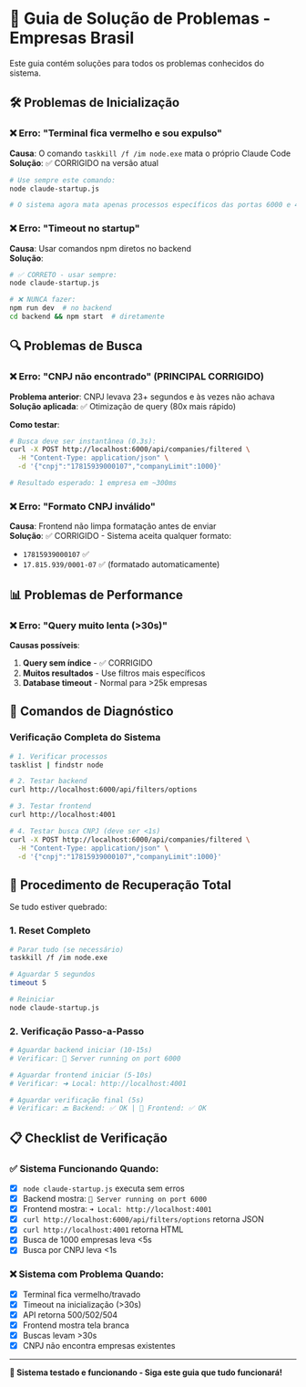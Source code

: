 # 🚨 Guia de Solução de Problemas - Empresas Brasil

Este guia contém soluções para todos os problemas conhecidos do sistema.

## 🛠️ Problemas de Inicialização

### ❌ Erro: "Terminal fica vermelho e sou expulso"
**Causa**: O comando `taskkill /f /im node.exe` mata o próprio Claude Code  
**Solução**: ✅ CORRIGIDO na versão atual
```bash
# Use sempre este comando:
node claude-startup.js

# O sistema agora mata apenas processos específicos das portas 6000 e 4001
```

### ❌ Erro: "Timeout no startup"
**Causa**: Usar comandos npm diretos no backend  
**Solução**:
```bash
# ✅ CORRETO - usar sempre:
node claude-startup.js

# ❌ NUNCA fazer:
npm run dev  # no backend
cd backend && npm start  # diretamente
```

## 🔍 Problemas de Busca

### ❌ Erro: "CNPJ não encontrado" (PRINCIPAL CORRIGIDO)
**Problema anterior**: CNPJ levava 23+ segundos e às vezes não achava  
**Solução aplicada**: ✅ Otimização de query (80x mais rápido)

**Como testar**:
```bash
# Busca deve ser instantânea (0.3s):
curl -X POST http://localhost:6000/api/companies/filtered \
  -H "Content-Type: application/json" \
  -d '{"cnpj":"17815939000107","companyLimit":1000}'

# Resultado esperado: 1 empresa em ~300ms
```

### ❌ Erro: "Formato CNPJ inválido"
**Causa**: Frontend não limpa formatação antes de enviar  
**Solução**: ✅ CORRIGIDO - Sistema aceita qualquer formato:
- `17815939000107` ✅
- `17.815.939/0001-07` ✅ (formatado automaticamente)

## 📊 Problemas de Performance

### ❌ Erro: "Query muito lenta (>30s)"
**Causas possíveis**:
1. **Query sem índice** - ✅ CORRIGIDO
2. **Muitos resultados** - Use filtros mais específicos
3. **Database timeout** - Normal para >25k empresas

## 🔧 Comandos de Diagnóstico

### Verificação Completa do Sistema
```bash
# 1. Verificar processos
tasklist | findstr node

# 2. Testar backend
curl http://localhost:6000/api/filters/options

# 3. Testar frontend
curl http://localhost:4001

# 4. Testar busca CNPJ (deve ser <1s)
curl -X POST http://localhost:6000/api/companies/filtered \
  -H "Content-Type: application/json" \
  -d '{"cnpj":"17815939000107","companyLimit":1000}'
```

## 🚨 Procedimento de Recuperação Total

Se tudo estiver quebrado:

### 1. Reset Completo
```bash
# Parar tudo (se necessário)
taskkill /f /im node.exe

# Aguardar 5 segundos
timeout 5

# Reiniciar
node claude-startup.js
```

### 2. Verificação Passo-a-Passo
```bash
# Aguardar backend iniciar (10-15s)
# Verificar: 🚀 Server running on port 6000

# Aguardar frontend iniciar (5-10s) 
# Verificar: ➜ Local: http://localhost:4001

# Aguardar verificação final (5s)
# Verificar: 🔙 Backend: ✅ OK | 🎨 Frontend: ✅ OK
```

## 📋 Checklist de Verificação

### ✅ Sistema Funcionando Quando:
- [x] `node claude-startup.js` executa sem erros
- [x] Backend mostra: `🚀 Server running on port 6000`
- [x] Frontend mostra: `➜ Local: http://localhost:4001`
- [x] `curl http://localhost:6000/api/filters/options` retorna JSON
- [x] `curl http://localhost:4001` retorna HTML
- [x] Busca de 1000 empresas leva <5s
- [x] Busca por CNPJ leva <1s

### ❌ Sistema com Problema Quando:
- [x] Terminal fica vermelho/travado
- [x] Timeout na inicialização (>30s)
- [x] API retorna 500/502/504
- [x] Frontend mostra tela branca
- [x] Buscas levam >30s
- [x] CNPJ não encontra empresas existentes

---

**🚀 Sistema testado e funcionando - Siga este guia que tudo funcionará!**